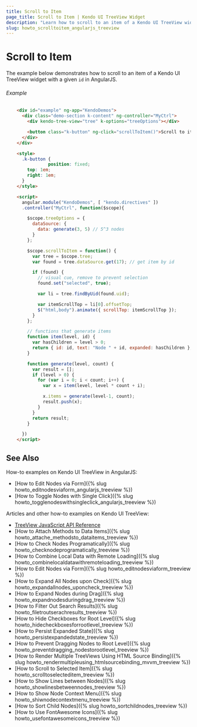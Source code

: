 ```yaml
---
title: Scroll to Item
page_title: Scroll to Item | Kendo UI TreeView Widget
description: "Learn how to scroll to an item of a Kendo UI TreeView widget with a given id in AngularJS."
slug: howto_scrolltoitem_angularjs_treeview
---
```


# Scroll to Item

The example below demonstrates how to scroll to an item of a Kendo UI TreeView widget with a given `id` in AngularJS.

###### Example

```html
    <div id="example" ng-app="KendoDemos">
      <div class="demo-section k-content" ng-controller="MyCtrl">
        <div kendo-tree-view="tree" k-options="treeOptions"></div>

        <button class="k-button" ng-click="scrollToItem()">Scroll to item</button>
      </div>
    </div>

    <style>
      .k-button {
                position: fixed;
        top: 1em;
        right: 1em;
      }
    </style>

    <script>
      angular.module("KendoDemos", [ "kendo.directives" ])
      .controller("MyCtrl", function($scope){

        $scope.treeOptions = {
          dataSource: {
            data: generate(3, 5) // 5^3 nodes
          }
        };

        $scope.scrollToItem = function() {
          var tree = $scope.tree;
          var found = tree.dataSource.get(17); // get item by id

          if (found) {
            // visual cue, remove to prevent selection
            found.set("selected", true);

            var li = tree.findByUid(found.uid);

            var itemScrollTop = li[0].offsetTop;
            $("html,body").animate({ scrollTop: itemScrollTop });
          }
        };

        // functions that generate items
        function item(level, id) {
          var hasChildren = level > 0;
          return { id: id, text: "Node " + id, expanded: hasChildren };
        }

        function generate(level, count) {
          var result = [];
          if (level > 0) {
            for (var i = 0; i < count; i++) {
              var x = item(level, level * count + i);

              x.items = generate(level-1, count);
              result.push(x);
            }
          }
          return result;
        }

      })
    </script>

```

## See Also

How-to examples on Kendo UI TreeView in AngularJS:

* [How to Edit Nodes via Form]({% slug howto_editnodesviaform_angularjs_treeview %})
* [How to Toggle Nodes with Single Click]({% slug howto_togglenodeswithsingleclick_angularjs_treeview %})

Articles and other how-to examples on Kendo UI TreeView:

* [TreeView JavaScript API Reference](/api/javascript/ui/treeview)
* [How to Attach Methods to Data Items]({% slug howto_attache_methodsto_dataitems_treeview %})
* [How to Check Nodes Programatically]({% slug howto_checknodeprogramatically_treeview %})
* [How to Combine Local Data with Remote Loading]({% slug howto_combinelocaldatawithremoteloading_treeview %})
* [How to Edit Nodes via Form]({% slug howto_editnodesviaform_treeview %})
* [How to Expand All Nodes upon Check]({% slug howto_expandallnodes_uponcheck_treeview %})
* [How to Expand Nodes during Drag]({% slug howto_expandnodesduringdrag_treeview %})
* [How to Filter Out Search Results]({% slug howto_filetroutserachresults_treeview %})
* [How to Hide Checkboxes for Root Level]({% slug howto_hidecheckboxesforrootlevel_treeview %})
* [How to Persist Expanded State]({% slug howto_persistexpandedstate_treeview %})
* [How to Prevent Dragging Nodes to Root Level]({% slug howto_preventdragging_nodestorootlevel_treeview %})
* [How to Render Multiple TreeViews Using HTML Source Binding]({% slug howto_rendermultipleusing_htmlsourcebinding_mvvm_treeview %})
* [How to Scroll to Selected Item]({% slug howto_scrolltoselecteditem_treeview %})
* [How to Show Lines between Nodes]({% slug howto_showlinesbetweennodes_treeview %})
* [How to Show Node Context Menu]({% slug howto_shiwnodecontextmenu_treeview %})
* [How to Sort Child Nodes]({% slug howto_sortchildnodes_treeview %})
* [How to Use FontAwesome Icons]({% slug howto_usefontawesomeicons_treeview %})
